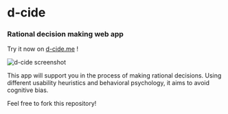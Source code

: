 # d-cide  

### Rational decision making web app  
Try it now on [d-cide.me](https://d-cide.me/) !  

![d-cide screenshot](https://s6.gifyu.com/images/d-cide_screenRecord.gif)

This app will support you in the process of making rational decisions.
Using different usability heuristics and behavioral psychology, it aims to avoid cognitive bias.  
  
Feel free to fork this repository!